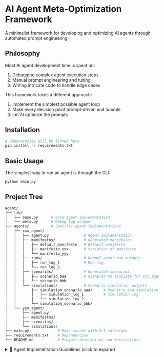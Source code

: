 # AI Agent Meta-Optimization Framework

A minimalist framework for developing and optimizing AI agents through automated prompt engineering.

## Philosophy

Most AI agent development time is spent on:

1. Debugging complex agent execution steps
2. Manual prompt engineering and tuning
3. Writing intricate code to handle edge cases

This framework takes a different approach:

1. Implement the simplest possible agent loop
2. Make every decision point prompt-driven and tunable
3. Let AI optimize the prompts

## Installation

```bash
# Dependencies will be listed here
pip install -r requirements.txt
```


## Basic Usage

The simplest way to run an agent is through the CLI:
```bash
python main.py
```

## Project Tree

```bash
agent/
├── lib/
│   ├── base.py      # Core agent implementation
│   └── meta.py      # Debug log wrapper
├── agents/          # Specific agent implementations
│   ├── xxx_agent/
│   │   ├── agent.py                # Agent implementation
│   │   ├── manifestos/             # Generated manifestos
│   │   │   ├── default_manifesto   # Default manifesto
│   │   │   ├── manifesto_xxx       # Variation of manifesto
│   │   │   └── manifesto_yyy
│   │   ├── runs/                   # Normal agent run outputs
│   │   │   ├── run_log_1           # Run log
│   │   │   └── run_log_2
│   │   ├── scenarios/              # Generated scenarios
│   │   │   ├── scenario_aaa        # Scenario to simulate for xxx_agent
│   │   │   └── scenario_bbb
│   │   └── simulations/            # Scenario simulation outputs
│   │       ├── simulation_scenario_aaa/     # Scenario_aaa simulation logs
│   │       │   ├── simulation_log_1         # Simulation log
│   │       │   └── simulation_log_2
│   │       └── simulation_scenario_bbb/
│   └── yyy_agent/
│       ├── agent.py
│       ├── manifestos/
│       ├── scenarios/
│       └── simulations/
├── main.py             # Main runner with CLI interface
├── requirements.txt    # Dependencies
└── README.md           # Project description and instructions
```

<details>
<summary>🤖 Agent Implementation Guidelines (click to expand)</summary>

If you're an AI, you MUST follow these guidelines to implement an agent:

## **Agent Architecture**

- Agents MUST extend `lib.base.Agent`.
- `lib.base.Agent` implements a base agent loop, and has access to ASK_USER, TELL_USER, and END_RUN tools.
- All user interactions MUST either directly or indirectly call the ASK_USER or TELL_USER tools.
- When the agent is complete, the agent MUST call the END_RUN tool.
- Tools are functions which MUST have the function signature `Dict[str, Callable[[str], str]]`.
- Tool calls MUST follow the format `<TOOL: TOOL_NAME>TOOL_INPUT</TOOL>`.
- Similarly, tool detection MUST be via regex pattern matching (e.g., pattern = `r'<TOOL: ([A-Z_]+)>([\s\S]*?)</TOOL>'`).
- Manifesto: Custom instructions for the agent.
- Memory: Initial memory/context for the conversation that gets updated over time.

</details>
